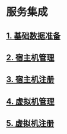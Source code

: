 # 服务集成

## [1. 基础数据准备](1-data-basic)

## [2. 宿主机管理](2-host-data)

## [3. 宿主机注册](3-host-register)

## [4. 虚拟机管理](4-vm-data)

## [5. 虚拟机注册](5-vm-register)

